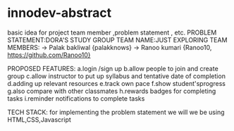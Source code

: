 # innodev-abstract
basic idea for project team member ,problem statement , etc.
PROBLEM STATEMENT:DORA'S STUDY GROUP
TEAM NAME:JUST EXPLORING
TEAM MEMBERS:
-> Palak bakliwal {palakknows}
-> Ranoo kumari {Ranoo10,  https://github.com/Ranoo10}

PROPOSED FEATURES:
a.login /sign up
b.allow people to join and create group
c.allow instructor to put up syllabus and tentative date of completion
d.adding up relevant resources
e.track own pace
f.show student'sprogress
g.also compare with other classmates
h.rewards badges for completing tasks
i.reminder notifications to complete tasks

TECH STACK:
for implementing the problem statement we will we be using HTML,CSS,Javascript
